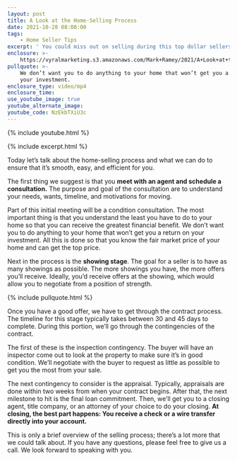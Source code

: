 ```yaml
---
layout: post
title: A Look at the Home-Selling Process
date: 2021-10-28 08:00:00
tags:
    - Home Seller Tips
excerpt: ' You could miss out on selling during this top dollar sellers market.'
enclosure: >-
    https://vyralmarketing.s3.amazonaws.com/Mark+Ramey/2021/A+Look+at+the+Home-Selling+Process.mp4
pullquote: >-
    We don’t want you to do anything to your home that won’t get you a return on
    your investment.
enclosure_type: video/mp4
enclosure_time:
use_youtube_image: true
youtube_alternate_image:
youtube_code: NzEkbTXiU3c
---
```

{% include youtube.html %}

{% include excerpt.html %}

Today let’s talk about the home-selling process and what we can do to ensure that it’s smooth, easy, and efficient for you.

The first thing we suggest is that you **meet with an agent and schedule a consultation.** The purpose and goal of the consultation are to understand your needs, wants, timeline, and motivations for moving.

Part of this initial meeting will be a condition consultation. The most important thing is that you understand the least you have to do to your home so that you can receive the greatest financial benefit. We don’t want you to do anything to your home that won’t get you a return on your investment. All this is done so that you know the fair market price of your home and can get the top price.

Next in the process is the **showing stage**. The goal for a seller is to have as many showings as possible. The more showings you have, the more offers you’ll receive. Ideally, you’d receive offers at the showing, which would allow you to negotiate from a position of strength.

{% include pullquote.html %}

Once you have a good offer, we have to get through the contract process. The timeline for this stage typically takes between 30 and 45 days to complete. During this portion, we’ll go through the contingencies of the contract.

The first of these is the inspection contingency. The buyer will have an inspector come out to look at the property to make sure it’s in good condition. We’ll negotiate with the buyer to request as little as possible to get you the most from your sale.

The next contingency to consider is the appraisal. Typically, appraisals are done within two weeks from when your contract begins. After that, the next milestone to hit is the final loan commitment. Then, we’ll get you to a closing agent, title company, or an attorney of your choice to do your closing. **At closing, the best part happens: You receive a check or a wire transfer directly into your account.**

This is only a brief overview of the selling process; there’s a lot more that we could talk about. If you have any questions, please feel free to give us a call. We look forward to speaking with you.
